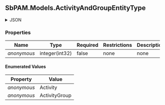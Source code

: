 
<h2 id="tocS_SbPAM.Models.ActivityAndGroupEntityType">SbPAM.Models.ActivityAndGroupEntityType</h2>

<a id="schemasbpam.models.activityandgroupentitytype"></a>
<a id="schema_SbPAM.Models.ActivityAndGroupEntityType"></a>
<a id="tocSsbpam.models.activityandgroupentitytype"></a>
<a id="tocssbpam.models.activityandgroupentitytype"></a>

<details><summary>JSON</summary>


```json
"Activity"

```


</details>

### Properties

|Name|Type|Required|Restrictions|Description|
|---|---|---|---|---|
|*anonymous*|integer(int32)|false|none|none|

#### Enumerated Values

|Property|Value|
|---|---|
|*anonymous*|Activity|
|*anonymous*|ActivityGroup|


